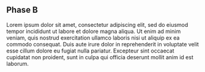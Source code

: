 <!-- ###### As for the previous events, the creation of the works for Lausanne Jardins 2024 is subject to an international competition in order to maintain the level of excellence of the festival and the prestige acquired in the fields of landscape architecture and urban development. The call for applications will be launched on Monday, 3 October 2022. The programme and the description of the competition sites can be downloaded here. -->

## Phase B 
Lorem ipsum dolor sit amet, consectetur adipiscing elit, sed do eiusmod tempor incididunt ut labore et dolore magna aliqua. Ut enim ad minim veniam, quis nostrud exercitation ullamco laboris nisi ut aliquip ex ea commodo consequat. Duis aute irure dolor in reprehenderit in voluptate velit esse cillum dolore eu fugiat nulla pariatur. Excepteur sint occaecat cupidatat non proident, sunt in culpa qui officia deserunt mollit anim id est laborum. 